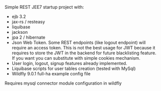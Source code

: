 Simple REST JEE7 startup project with: 
- ejb 3.2
- jax-rs / resteasy
- liquibase
- jackson 
- jpa 2 / hibernate
- Json Web Token. Some REST endpoints (like logout endpoint) will require an access token. This is not the best usage for JWT because it requires to store the JWT in the backend for future blacklisting feature. If you want you can substitute with simple cookies mechanism.
- User login, logout, signup features already implemented.
- Liquibase scripts for user tables creation (tested with MySql)
- Wildfly 9.0.1 full-ha example config file


Requires mysql connector module configuration in wildfly
